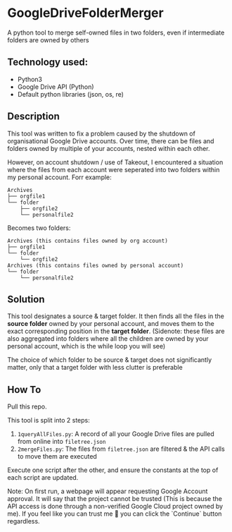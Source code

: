 # GoogleDriveFolderMerger
A python tool to merge self-owned files in two folders, even if intermediate folders are owned by others

## Technology used:
- Python3
- Google Drive API (Python)
- Default python libraries (json, os, re)

## Description

<p>
  This tool was written to fix a problem caused by the shutdown of organisational Google Drive accounts.
  Over time, there can be files and folders owned by multiple of your accounts, nested within each other. 
</p>
<p>
  However, on account shutdown / use of Takeout, I encountered a situation where the files from each account
  were seperated into two folders within my personal account. Forr example: 
</p>

```
Archives
├── orgfile1
└── folder
    ├── orgfile2
    └── personalfile2
```
Becomes two folders:
```
Archives (this contains files owned by org account)
├── orgfile1
└── folder
    └── orgfile2
Archives (this contains files owned by personal account)
└── folder
    └── personalfile2

```

## Solution
<p>
  This tool designates a source & target folder. 
  It then finds all the files in the <b>source folder</b> owned by your personal account,
  and moves them to the exact corresponding position in the <b>target folder</b>. 
  (Sidenote: these files are also aggregated into folders where all the children are owned
  by your personal account, which is the while loop you will see)
</p>
<p>
  The choice of which folder to be source & target does not significantly matter,
  only that a target folder with less clutter is preferable
</p>

## How To
<p> Pull this repo. </p>
<p>
  This tool is split into 2 steps:
</p>

1. `1queryAllFiles.py`:  A record of all your Google Drive files are pulled from online into `filetree.json`
2. `2mergeFiles.py`:     The files from `filetree.json` are filtered & the API calls to move them are executed

<p>
  Execute one script after the other, and ensure the constants at the top of each script are 
  updated. 
</p>
<p>
  Note: On first run, a webpage will appear requesting Google Account approval. It will say that 
  the project cannot be trusted (This is because the API access is done through a non-verified 
  Google Cloud project owned by me). If you feel like you can trust me 🤡 you can click the 
  `Continue` button regardless. 
</p>

